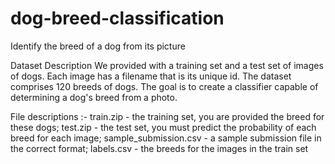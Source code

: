 # dog-breed-classification
Identify the breed of a dog from its picture

Dataset Description
We provided with a training set and a test set of images of dogs. Each image has a filename that is its unique id. The dataset comprises 120 breeds of dogs. The goal is to create a classifier capable of determining a dog's breed from a photo.

File descriptions :-
train.zip - the training set, you are provided the breed for these dogs; 
test.zip - the test set, you must predict the probability of each breed for each image; 
sample_submission.csv - a sample submission file in the correct format; 
labels.csv - the breeds for the images in the train set
